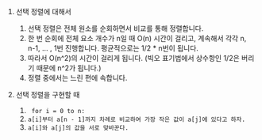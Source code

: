 1. 선택 정렬에 대해서
    1. 선택 정렬은 전체 원소를 순회하면서 비교를 통해 정렬합니다.
    2. 한 번 순회에 전체 요소 개수가 n일 때 O(n) 시간이 걸리고, 계속해서 각각 n, n-1, ... , 1번 진행합니다. 평균적으로는 1/2 * n번이 됩니다.
    3. 따라서 O(n^2)의 시간이 걸리게 됩니다. (빅오 표기법에서 상수항인 1/2은 버리기 때문에 n^2가 됩니다.)
    4. 정렬 중에서는 느린 편에 속합니다.


2. 선택 정렬을 구현할 때
    1. ` for i = 0 to n:`
    2. `a[i]부터 a[n - 1]까지 차례로 비교하여 가장 작은 값이 a[j]에 있다고 하자.`
    3. `a[i]와 a[j]의 값을 서로 맞바꾼다.`
